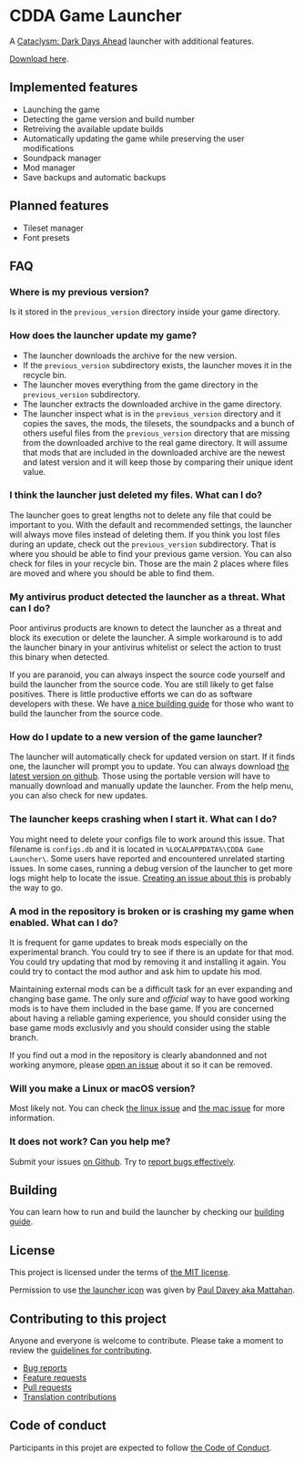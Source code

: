 # CDDA Game Launcher

A [Cataclysm: Dark Days Ahead](https://cataclysmdda.org/) launcher with additional features.

[Download here](https://github.com/remyroy/CDDA-Game-Launcher/releases).

## Implemented features

* Launching the game
* Detecting the game version and build number
* Retreiving the available update builds
* Automatically updating the game while preserving the user modifications
* Soundpack manager
* Mod manager
* Save backups and automatic backups

## Planned features

* Tileset manager
* Font presets

## FAQ

### Where is my previous version?

Is it stored in the `previous_version` directory inside your game directory.

### How does the launcher update my game?

* The launcher downloads the archive for the new version.
* If the `previous_version` subdirectory exists, the launcher moves it in the recycle bin.
* The launcher moves everything from the game directory in the `previous_version` subdirectory.
* The launcher extracts the downloaded archive in the game directory.
* The launcher inspect what is in the `previous_version` directory and it copies the saves, the mods, the tilesets, the soundpacks and a bunch of others useful files from the `previous_version` directory that are missing from the downloaded archive to the real game directory. It will assume that mods that are included in the downloaded archive are the newest and latest version and it will keep those by comparing their unique ident value.

### I think the launcher just deleted my files. What can I do?

The launcher goes to great lengths not to delete any file that could be important to you. With the default and recommended settings, the launcher will always move files instead of deleting them. If you think you lost files during an update, check out the `previous_version` subdirectory. That is where you should be able to find your previous game version. You can also check for files in your recycle bin. Those are the main 2 places where files are moved and where you should be able to find them.

### My antivirus product detected the launcher as a threat. What can I do?

Poor antivirus products are known to detect the launcher as a threat and block its execution or delete the launcher. A simple workaround is to add the launcher binary in your antivirus whitelist or select the action to trust this binary when detected.

If you are paranoid, you can always inspect the source code yourself and build the launcher from the source code. You are still likely to get false positives. There is little productive efforts we can do as software developers with these. We have [a nice building guide](https://github.com/remyroy/CDDA-Game-Launcher/blob/master/BUILDING.md) for those who want to build the launcher from the source code.

### How do I update to a new version of the game launcher?

The launcher will automatically check for updated version on start. If it finds one, the launcher will prompt you to update. You can always download [the latest version on github](https://github.com/remyroy/CDDA-Game-Launcher/releases). Those using the portable version will have to manually download and manually update the launcher. From the help menu, you can also check for new updates.

### The launcher keeps crashing when I start it. What can I do?

You might need to delete your configs file to work around this issue. That filename is `configs.db` and it is located in `%LOCALAPPDATA%\CDDA Game Launcher\`. Some users have reported and encountered unrelated starting issues. In some cases, running a debug version of the launcher to get more logs might help to locate the issue. [Creating an issue about this](https://github.com/remyroy/CDDA-Game-Launcher/issues) is probably the way to go.

### A mod in the repository is broken or is crashing my game when enabled. What can I do? ###

It is frequent for game updates to break mods especially on the experimental branch. You could try to see if there is an update for that mod. You could try updating that mod by removing it and installing it again. You could try to contact the mod author and ask him to update his mod.

Maintaining external mods can be a difficult task for an ever expanding and changing base game. The only sure and *official* way to have good working mods is to have them included in the base game. If you are concerned about having a reliable gaming experience, you should consider using the base game mods exclusivly and you should consider using the stable branch.

If you find out a mod in the repository is clearly abandonned and not working anymore, please [open an issue](https://github.com/remyroy/CDDA-Game-Launcher/issues) about it so it can be removed.

### Will you make a Linux or macOS version?

Most likely not. You can check [the linux issue](https://github.com/remyroy/CDDA-Game-Launcher/issues/329) and [the mac issue](https://github.com/remyroy/CDDA-Game-Launcher/issues/73) for more information.

### It does not work? Can you help me?

Submit your issues [on Github](https://github.com/remyroy/CDDA-Game-Launcher/issues). Try to [report bugs effectively](http://www.chiark.greenend.org.uk/~sgtatham/bugs.html).

## Building

You can learn how to run and build the launcher by checking our [building guide](BUILDING.md).

## License

This project is licensed under the terms of [the MIT license](LICENSE).

Permission to use [the launcher icon](cddagl/resources/launcher.ico) was given by [Paul Davey aka Mattahan](http://mattahan.deviantart.com/).

## Contributing to this project

Anyone and everyone is welcome to contribute. Please take a moment to review the [guidelines for contributing](CONTRIBUTING.md).

* [Bug reports](CONTRIBUTING.md#bugs)
* [Feature requests](CONTRIBUTING.md#features)
* [Pull requests](CONTRIBUTING.md#pull-requests)
* [Translation contributions](CONTRIBUTING.md#translations)

## Code of conduct

Participants in this projet are expected to follow [the Code of Conduct](CODE_OF_CONDUCT.md).